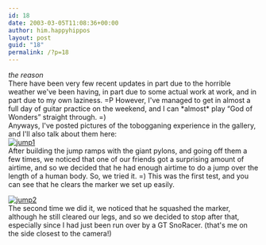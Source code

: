 ```yaml
---
id: 18
date: 2003-03-05T11:08:36+00:00
author: him.happyhippos
layout: post
guid: "18"
permalink: /?p=18
---
```

_the reason_  
There have been very few recent updates in part due to the horrible weather we've been having, in part due to some actual work at work, and in part due to my own laziness. =P However, I've managed to get in almost a full day of guitar practice on the weekend, and I can \*almost\* play &#8220;God of Wonders&#8221; straight through. =)    
Anyways, I've posted pictures of the tobogganing experience in the gallery, and I'll also talk about them here:   
[![jump1](http://www.regularxpression.com/gallery/Pictures/_thumbnails/t_jump1.jpg.gif)](http://www.regularxpression.com/gallery/displayPicture.aspx?path=PicturesTobogganing&#038;picture=jump1.jpg)  
After building the jump ramps with the giant pylons, and going off them a few times, we noticed that one of our friends got a surprising amount of airtime, and so we decided that he had enough airtime to do a jump over the length of a human body. So, we tried it. =) This was the first test, and you can see that he clears the marker we set up easily.
  

  
[![jump2](http://www.regularxpression.com/gallery/Pictures/_thumbnails/t_jump2.jpg.gif)](http://www.regularxpression.com/gallery/displayPicture.aspx?path=PicturesTobogganing&#038;picture=jump2.jpg)  
The second time we did it, we noticed that he squashed the marker, although he still cleared our legs, and so we decided to stop after that, especially since I had just been run over by a GT SnoRacer. (that's me on the side closest to the camera!)